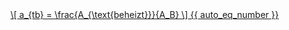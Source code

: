 <a href="/eco2_guide_center/1.%20ECO2%20Logic%20Guide/Hee1_Equation_List.html" class="equation-link" target="_blank" rel="noopener noreferrer">
  \[
  a_{tb} = \frac{A_{\text{beheizt}}}{A_B}
  \] {{ auto_eq_number }}
</a>
